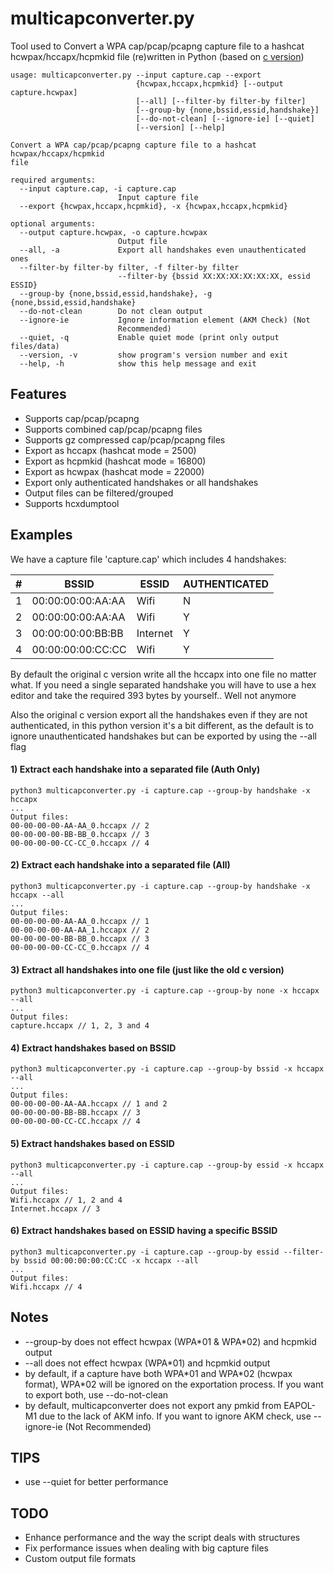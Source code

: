 # multicapconverter.py
Tool used to Convert a WPA cap/pcap/pcapng capture file to a hashcat hcwpax/hccapx/hcpmkid file (re)written in Python (based on [c version]( https://github.com/hashcat/hashcat-utils/blob/master/src/cap2hccapx.c))
```
usage: multicapconverter.py --input capture.cap --export
                            {hcwpax,hccapx,hcpmkid} [--output capture.hcwpax]
                            [--all] [--filter-by filter-by filter]
                            [--group-by {none,bssid,essid,handshake}]
                            [--do-not-clean] [--ignore-ie] [--quiet]
                            [--version] [--help]

Convert a WPA cap/pcap/pcapng capture file to a hashcat hcwpax/hccapx/hcpmkid
file

required arguments:
  --input capture.cap, -i capture.cap
                        Input capture file
  --export {hcwpax,hccapx,hcpmkid}, -x {hcwpax,hccapx,hcpmkid}

optional arguments:
  --output capture.hcwpax, -o capture.hcwpax
                        Output file
  --all, -a             Export all handshakes even unauthenticated ones
  --filter-by filter-by filter, -f filter-by filter
                        --filter-by {bssid XX:XX:XX:XX:XX:XX, essid ESSID}
  --group-by {none,bssid,essid,handshake}, -g {none,bssid,essid,handshake}
  --do-not-clean        Do not clean output
  --ignore-ie           Ignore information element (AKM Check) (Not
                        Recommended)
  --quiet, -q           Enable quiet mode (print only output files/data)
  --version, -v         show program's version number and exit
  --help, -h            show this help message and exit
```

## Features
- Supports cap/pcap/pcapng
- Supports combined cap/pcap/pcapng files
- Supports gz compressed cap/pcap/pcapng files
- Export as hccapx (hashcat mode = 2500)
- Export as hcpmkid (hashcat mode = 16800)
- Export as hcwpax (hashcat mode = 22000)
- Export only authenticated handshakes or all handshakes
- Output files can be filtered/grouped
- Supports hcxdumptool

## Examples
We have a capture file 'capture.cap' which includes 4 handshakes:

| # | BSSID             | ESSID    | AUTHENTICATED |
|---|-------------------|----------|---------------|
| 1 | 00:00:00:00:AA:AA | Wifi     |       N       |
| 2 | 00:00:00:00:AA:AA | Wifi     |       Y       |
| 3 | 00:00:00:00:BB:BB | Internet |       Y       |
| 4 | 00:00:00:00:CC:CC | Wifi     |       Y       |

By default the original c version write all the hccapx into one file no matter what. 
If you need a single separated handshake you will have to use a hex editor and take the required 393 bytes by yourself.. Well not anymore

Also the original c version export all the handshakes even if they are not authenticated, in this python version it's a bit different, as the default is to ignore unauthenticated handshakes but can be exported by using the --all flag

#### 1) Extract each handshake into a separated file (Auth Only)
```
python3 multicapconverter.py -i capture.cap --group-by handshake -x hccapx
...
Output files:
00-00-00-00-AA-AA_0.hccapx // 2
00-00-00-00-BB-BB_0.hccapx // 3
00-00-00-00-CC-CC_0.hccapx // 4
```
#### 2) Extract each handshake into a separated file (All)
```
python3 multicapconverter.py -i capture.cap --group-by handshake -x hccapx --all
...
Output files:
00-00-00-00-AA-AA_0.hccapx // 1
00-00-00-00-AA-AA_1.hccapx // 2
00-00-00-00-BB-BB_0.hccapx // 3
00-00-00-00-CC-CC_0.hccapx // 4
```
#### 3) Extract all handshakes into one file (just like the old c version)
```
python3 multicapconverter.py -i capture.cap --group-by none -x hccapx --all
...
Output files:
capture.hccapx // 1, 2, 3 and 4
```
#### 4) Extract handshakes based on BSSID
```
python3 multicapconverter.py -i capture.cap --group-by bssid -x hccapx --all
...
Output files:
00-00-00-00-AA-AA.hccapx // 1 and 2
00-00-00-00-BB-BB.hccapx // 3
00-00-00-00-CC-CC.hccapx // 4
```
#### 5) Extract handshakes based on ESSID
```
python3 multicapconverter.py -i capture.cap --group-by essid -x hccapx --all
...
Output files:
Wifi.hccapx // 1, 2 and 4
Internet.hccapx // 3
```
#### 6) Extract handshakes based on ESSID having a specific BSSID
```
python3 multicapconverter.py -i capture.cap --group-by essid --filter-by bssid 00:00:00:00:CC:CC -x hccapx --all
...
Output files:
Wifi.hccapx // 4
```
## Notes
 - --group-by does not effect hcwpax (WPA\*01 & WPA\*02) and hcpmkid output
 - --all does not effect hcwpax (WPA\*01) and hcpmkid output
 - by default, if a capture have both WPA\*01 and WPA\*02 (hcwpax format), WPA\*02 will be ignored on the exportation process. If you want to export both, use --do-not-clean
 - by default, multicapconverter does not export any pmkid from EAPOL-M1 due to the lack of AKM info. If you want to ignore AKM check, use --ignore-ie (Not Recommended)

## TIPS
 - use --quiet for better performance

## TODO
 - Enhance performance and the way the script deals with structures
 - Fix performance issues when dealing with big capture files
 - Custom output file formats
